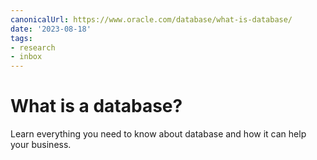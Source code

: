 ```yaml
---
canonicalUrl: https://www.oracle.com/database/what-is-database/
date: '2023-08-18'
tags:
- research
- inbox
---
```


# What is a database?

Learn everything you need to know about database and how it can help your business.